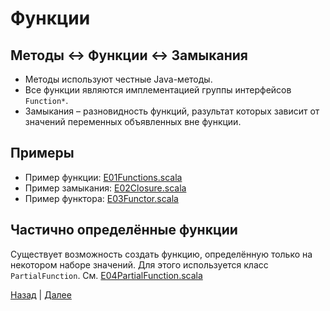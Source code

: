 # Функции

## Методы <-> Функции <-> Замыкания

* Методы используют честные Java-методы.
* Все функции являются имплементацией группы интерфейсов `Function*`.
* Замыкания &#8211; разновидность функций, разультат которых зависит от значений переменных объявленных вне функции.

## Примеры

* Пример функции: [E01Functions.scala](E01Functions.scala)
* Пример замыкания: [E02Closure.scala](E02Closure.scala)
* Пример функтора: [E03Functor.scala](E03Functor.scala)

## Частично определённые функции

Существует возможность создать функцию, определённую только на некотором наборе значений.
Для этого используется класс `PartialFunction`.
См. [E04PartialFunction.scala](E04PartialFunction.scala)

[Назад](/src/main/scala/lesson01/) | [Далее](/src/main/scala/lesson03/)
